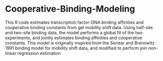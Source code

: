 # Cooperative-Binding-Modeling
This R code estimates transcription factor-DNA binding affinities and cooperative binding constants from gel mobility shift data.
Using half-site and two-site binding data, the model performs a global fit of the two experiments, and jointly estimates binding 
affinities and cooperative constants. This model is originally inspired from the Senear and Brenowitz 1991 binding model for mobility 
shift data, and modified to perform join non-linear regression estimation
